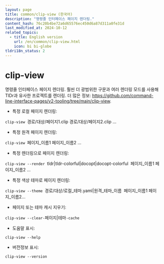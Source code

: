 ```yaml
---
layout: page
title: common/clip-view (한국어)
description: "명령줄 인터페이스 페이지 렌더링."
content_hash: 76c20b4be72a6d65576ec450d6a87d311a0fe31d
last_modified_at: 2024-10-12
related_topics:
  - title: English version
    url: /en/common/clip-view.html
    icon: bi bi-globe
tldri18n_status: 2
---
```

# clip-view

명령줄 인터페이스 페이지 렌더링.
훨씬 더 광범위한 구문과 여러 렌더링 모드를 사용해 TlDr과 유사한 프로젝트를 렌더링.
더 많은 정보: <https://github.com/command-line-interface-pages/v2-tooling/tree/main/clip-view>.

- 특정 로컬 페이지 렌더링:

`clip-view `<span class="tldr-var badge badge-pill bg-dark-lm bg-white-dm text-white-lm text-dark-dm font-weight-bold">경로/대상/페이지1.clip 경로/대상/페이지2.clip ...</span>

- 특정 원격 페이지 렌더링:

`clip-view `<span class="tldr-var badge badge-pill bg-dark-lm bg-white-dm text-white-lm text-dark-dm font-weight-bold">페이지_이름1 페이지_이름2 ...</span>

- 특정 렌더링으로 페이지 렌더링:

`clip-view --render `<span class="tldr-var badge badge-pill bg-dark-lm bg-white-dm text-white-lm text-dark-dm font-weight-bold">tldr|tldr-colorful|docopt|docopt-colorful</span>` `<span class="tldr-var badge badge-pill bg-dark-lm bg-white-dm text-white-lm text-dark-dm font-weight-bold">페이지_이름1 페이지_이름2 ...</span>

- 특정 색상 테마로 페이지 렌더링:

`clip-view --theme `<span class="tldr-var badge badge-pill bg-dark-lm bg-white-dm text-white-lm text-dark-dm font-weight-bold">경로/대상/로컬_테마.yaml|원격_테마_이름</span>` `<span class="tldr-var badge badge-pill bg-dark-lm bg-white-dm text-white-lm text-dark-dm font-weight-bold">페이지_이름1 페이지_이름2...</span>

- 페이지 또는 테마 캐시 지우기:

`clip-view --clear-`<span class="tldr-var badge badge-pill bg-dark-lm bg-white-dm text-white-lm text-dark-dm font-weight-bold">페이지|테마</span>`-cache`

- 도움말 표시:

`clip-view --help`

- 버전정보 표시:

`clip-view --version`
